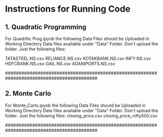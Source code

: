 # Instructions for Running Code


## 1. Quadratic Programming
For Quadritic Prog.ipynb the following Data Files should be Uploaded in Working Directory
Data files available under "Data" Folder. Don't upload the folder. Just the following files:

TATASTEEL.NS.csv
RELIANCE.NS.csv
KOTAKBANK.NS.csv
INFY.NS.csv
HDFCBANK.NS.csv
GAIL.NS.csv
ADANIPORTS.NS.csv

##########################################################################################

## 2. Monte Carlo
For Monte_Carlo.ipynb the following Data Files should be Uploaded in Working Directory
Data files available under "Data" Folder. Don't upload the folder. Just the following files:
closing_price.csv
closing_price_nifty500.csv

##########################################################################################
